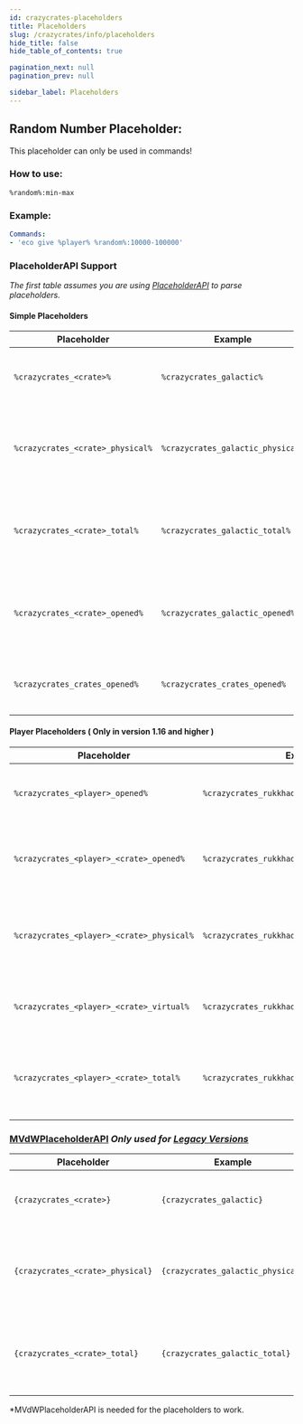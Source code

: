 ```yaml
---
id: crazycrates-placeholders
title: Placeholders
slug: /crazycrates/info/placeholders
hide_title: false
hide_table_of_contents: true

pagination_next: null
pagination_prev: null

sidebar_label: Placeholders
---
```

## Random Number Placeholder:
This placeholder can only be used in commands!

### How to use:
`%random%:min-max`

### Example:
```yml
Commands:
- 'eco give %player% %random%:10000-100000'
```

### PlaceholderAPI Support
_The first table assumes you are using [PlaceholderAPI](https://www.spigotmc.org/resources/placeholderapi.6245/) to parse placeholders._

#### Simple Placeholders
| Placeholder                      | Example                           | Description                                                          |
|----------------------------------|-----------------------------------|----------------------------------------------------------------------|
| `%crazycrates_<crate>%`          | `%crazycrates_galactic%`          | Returns the amount of virtual keys a player has.                     |
| `%crazycrates_<crate>_physical%` | `%crazycrates_galactic_physical%` | Returns the amount of physical keys a player has in their inventory. |
| `%crazycrates_<crate>_total%`    | `%crazycrates_galactic_total%`    | Returns the total amount of virtual and physical keys a player has.  |
| `%crazycrates_<crate>_opened%`   | `%crazycrates_galactic_opened%`   | Returns how many times a player has opened an individual crate.      |
| `%crazycrates_crates_opened%`    | `%crazycrates_crates_opened%`     | Returns the total amount of crates opened.                           |

#### Player Placeholders ( Only in version 1.16 and higher )
| Placeholder                               | Example                                        | Description                                                          |
|-------------------------------------------|------------------------------------------------|----------------------------------------------------------------------|
| `%crazycrates_<player>_opened%`           | `%crazycrates_rukkhadevata_opened%`            | Returns the total amount of crates opened.                           |
| `%crazycrates_<player>_<crate>_opened%`   | `%crazycrates_rukkhadevata_galactic_opened%`   | Returns the amount of this particular crate opened.                  |
| `%crazycrates_<player>_<crate>_physical%` | `%crazycrates_rukkhadevata_galactic_physical%` | Returns the amount of physical keys a player has in their inventory. |
| `%crazycrates_<player>_<crate>_virtual%`  | `%crazycrates_rukkhadevata_galactic_virtual%`  | Returns the amount of virtual keys a player has.                     |
| `%crazycrates_<player>_<crate>_total%`    | `%crazycrates_rukkhadevata_galactic_total%`    | Returns the total amount of virtual and physical keys a player has.  |

### [MVdWPlaceholderAPI](https://www.spigotmc.org/resources/11182/) *Only used for [Legacy Versions](https://modrinth.com/plugin/crazycrates/versions?g=1.8.8,1.12.2,1.16.5)*
| Placeholder                      | Example                            | Description                                                          |
|----------------------------------|------------------------------------|----------------------------------------------------------------------|
| `{crazycrates_<crate>}`          | `{crazycrates_galactic}​`          | Returns the amount of virtual keys a player has.                     |
| `{crazycrates_<crate>_physical}` | `{crazycrates_galactic_physical}​` | Returns the amount of physical keys a player has in their inventory. |
| `{crazycrates_<crate>_total}`    | `{crazycrates_galactic_total}​`    | Returns the total amount of virtual AND physical keys a player has.  |

*MVdWPlaceholderAPI is needed for the placeholders to work.
